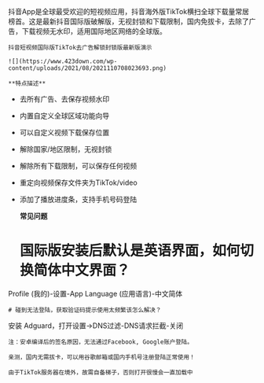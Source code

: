 抖音App是全球最受欢迎的短视频应用，抖音海外版TikTok横扫全球下载量常居榜首。这是最新抖音国际版破解版，无视封锁和下载限制，国内免拔卡，去除了广告，下载视频无水印，适用国际地区网络的全球版。

	抖音短视频国际版TikTok去广告解锁封锁版最新版演示

	![](https://www.423down.com/wp-content/uploads/2021/08/2021110708023693.png)

	**特点描述**

- 去所有广告、去保存视频水印

- 内置自定义全球区域功能向导

- 可以自定义视频下载保存位置

- 解除国家/地区限制，无视封锁

- 解除所有下载限制，可以保存任何视频

- 重定向视频保存文件夹为TikTok/video

- 添加了播放进度条，支持手机号码登陆

	**常见问题**

	# 国际版安装后默认是英语界面，如何切换简体中文界面？

Profile (我的)-设置-App Language (应用语言)-中文简体

	# 碰到无法登陆，获取验证码提示使用太频繁该怎么解决？

安装 Adguard，打开设置-&gt;DNS过滤-DNS请求拦截-关闭

	注：安卓编译后的签名原因，无法通过Facebook, Google账户登陆。

	亲测，国内无需拔卡，可以用谷歌邮箱或国内手机号注册登陆正常使用！

	由于TikTok服务器在境外，故需自备梯子，否则打开很慢会一直加载中
